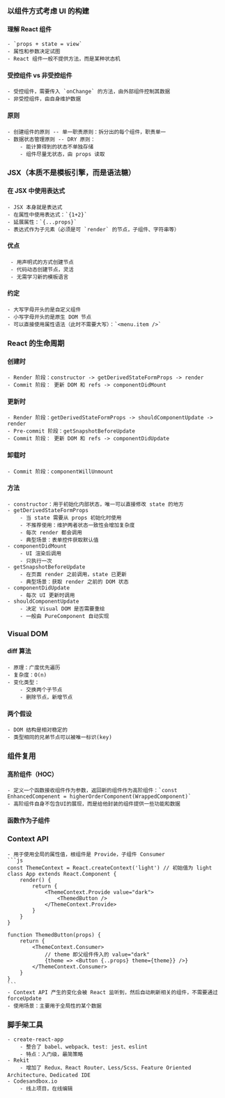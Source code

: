 ### 以组件方式考虑 UI 的构建
#### 理解 React 组件
    - `props + state = view`
    - 属性和参数决定试图
    - React 组件一般不提供方法，而是某种状态机

#### 受控组件 vs 非受控组件
    - 受控组件，需要传入 `onChange` 的方法，由外部组件控制其数据
    - 非受控组件，由自身维护数据

#### 原则
    - 创建组件的原则 -- 单一职责原则：拆分出的每个组件，职责单一
    - 数据状态管理原则 -- DRY 原则：
        - 能计算得到的状态不单独存储
        - 组件尽量无状态，由 props 读取


### JSX（本质不是模板引擎，而是语法糖）
#### 在 JSX 中使用表达式
    - JSX 本身就是表达式
    - 在属性中使用表达式：`{1+2}`
    - 延展属性：`{...props}`
    - 表达式作为子元素（必须是可 `render` 的节点，子组件、字符串等）

#### 优点
     - 用声明式的方式创建节点
     - 代码动态创建节点，灵活
     - 无需学习新的模板语言

#### 约定
    - 大写字母开头的是自定义组件
    - 小写字母开头的是原生 DOM 节点
    - 可以直接使用属性语法（此时不需要大写）：`<menu.item />`


### React 的生命周期
#### 创建时
    - Render 阶段：constructor -> getDerivedStateFormProps -> render
    - Commit 阶段： 更新 DOM 和 refs -> componentDidMount

#### 更新时
    - Render 阶段：getDerivedStateFormProps -> shouldComponentUpdate -> render
    - Pre-commit 阶段：getSnapshotBeforeUpdate
    - Commit 阶段： 更新 DOM 和 refs -> componentDidUpdate

#### 卸载时
    - Commit 阶段：componentWillUnmount

#### 方法
    - constructor：用于初始化内部状态，唯一可以直接修改 state 的地方
    - getDerivedStateFormProps
        - 当 state 需要从 props 初始化时使用
        - 不推荐使用：维护两者状态一致性会增加复杂度
        - 每次 render 都会调用
        - 典型场景：表单控件获取默认值
    - componentDidMount
        - UI 渲染后调用
        - 只执行一次
    - getSnapshotBeforeUpdate
        - 在页面 render 之前调用，state 已更新
        - 典型场景：获取 render 之前的 DOM 状态
    - componentDidUpdate
        - 每次 UI 更新时调用
    - shouldComponentUpdate
        - 决定 Visual DOM 是否需要重绘
        - 一般由 PureComponent 自动实现


### Visual DOM
#### diff 算法
    - 原理：广度优先遍历
    - 复杂度：O(n)
    - 变化类型：
        - 交换两个子节点
        - 删除节点，新增节点
#### 两个假设
    - DOM 结构是相对稳定的
    - 类型相同的兄弟节点可以被唯一标识(key)


### 组件复用
#### 高阶组件（HOC）
    - 定义一个函数接收组件作为参数，返回新的组件作为高阶组件：`const EnhancedCompenent = higherOrderComponent(WrappedComponent)`
    - 高阶组件自身不包含UI的展现，而是给他封装的组件提供一些功能和数据
#### 函数作为子组件


### Context API
    - 用于使用全局的属性值，根组件是 Provide，子组件 Consumer
    ```js
    const ThemeContext = React.createContext('light') // 初始值为 light
    class App extends React.Component {
        render() {
            return {
                <ThemeContext.Provide value="dark">
                    <ThemedButton />
                </ThemeContext.Provide>
            }
        }
    }

    function ThemedButton(props) {
        return {
            <ThemeContext.Consumer>
                // theme 即父组件传入的 value="dark"
                {theme => <Button {..props} theme={theme}} />}
            </ThemeContext.Consumer>
        }
    }
    ```
    - Context API 产生的变化会被 React 监听到，然后自动刷新相关的组件，不需要通过 forceUpdate
    - 使用场景：主要用于全局性的某个数据


### 脚手架工具
    - create-react-app
        - 整合了 babel、webpack、test: jest、eslint
        - 特点：入门级，最简策略
    - Rekit
        - 增加了 Redux、React Router、Less/Scss、Feature Oriented Architecture、Dedicated IDE
    - Codesandbox.io
        - 线上项目，在线编辑
